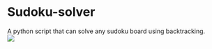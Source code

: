 # Sudoku-solver
A python script that can solve any sudoku board using backtracking. <br/>
![](https://upload.wikimedia.org/wikipedia/commons/thumb/f/ff/Sudoku-by-L2G-20050714.svg/220px-Sudoku-by-L2G-20050714.svg.png)
